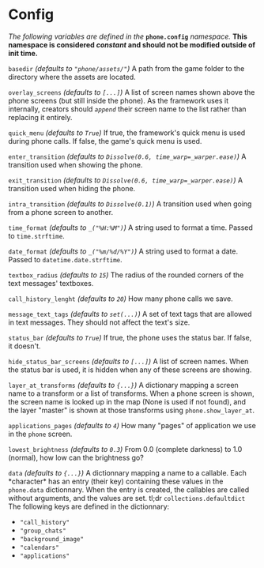 # Config

*The following variables are defined in the* **`phone.config`** *namespace.*
**This namespace is considered *constant* and should not be modified outside of init time.**

`basedir` *(defaults to `"phone/assets/"`)*
A path from the game folder to the directory where the assets are located.

`overlay_screens` *(defaults to `[...]`)*
A list of screen names shown above the phone screens (but still inside the phone). As the framework uses it internally, creators should *`append`* their screen name to the list rather than replacing it entirely.

`quick_menu` *(defaults to `True`)*
If true, the framework's quick menu is used during phone calls. If false, the game's quick menu is used.

`enter_transition` *(defaults to `Dissolve(0.6, time_warp=_warper.ease)`)*
A transition used when showing the phone.

`exit_transition` *(defaults to `Dissolve(0.6, time_warp=_warper.ease)`)*
A transition used when hiding the phone.

`intra_transition` *(defaults to `Dissolve(0.1)`)*
A transition used when going from a phone screen to another.

`time_format` *(defaults to `_("%H:%M")`)*
A string used to format a time. Passed to `time.strftime`.

`date_format` *(defaults to `_("%m/%d/%Y")`)*
A string used to format a date. Passed to `datetime.date.strftime`.

`textbox_radius` *(defaults to `15`)*
The radius of the rounded corners of the text messages' textboxes.

`call_history_lenght` *(defaults to `20`)*
How many phone calls we save.

`message_text_tags` *(defaults to `set(...)`)*
A set of text tags that are allowed in text messages. They should not affect the text's size.

`status_bar` *(defaults to `True`)*
If true, the phone uses the status bar. If false, it doesn't.

`hide_status_bar_screens` *(defaults to `[...]`)*
A list of screen names. When the status bar is used, it is hidden when any of these screens are showing.

`layer_at_transforms` *(defaults to `{...}`)*
A dictionary mapping a screen name to a transform or a list of transforms. When a phone screen is shown, the screen name is looked up in the map (None is used if not found), and the layer "master" is shown at those transforms using `phone.show_layer_at`.

`applications_pages` *(defaults to `4`)*
How many "pages" of application we use in the `phone` screen.

`lowest_brightness` *(defaults to `0.3`)*
From 0.0 (complete darkness) to 1.0 (normal), how low can the brightness go?

`data` *(defaults to `{...}`)*
A dictionnary mapping a name to a callable. Each \*character\* has an entry (their key) containing these values in the `phone.data` dictionnary. When the entry is created, the callables are called without arguments, and the values are set.
tl;dr `collections.defaultdict`
The following keys are defined in the dictionnary:
- `"call_history"`
- `"group_chats"`
- `"background_image"`
- `"calendars"`
- `"applications"`